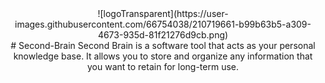 <center>
![logoTransparent](https://user-images.githubusercontent.com/66754038/210719661-b99b63b5-a309-4673-935d-81f21276d9cb.png)
</center>

<center>
# Second-Brain
Second Brain is a software tool that acts as your personal knowledge base. It allows you to store and organize any information that you want to retain for long-term use.
</center>
